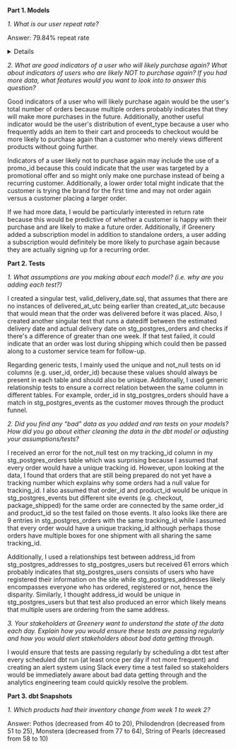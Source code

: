**Part 1. Models**

*1. What is our user repeat rate?* 

Answer: 79.84% repeat rate

<details>


```sql

with orders_cohort as (

    select user_id
    , count(distinct(order_id)) as user_orders
    from dev_db.dbt_kevinhannon95gmailcom.stg_postgres_orders
    group by 1
)

, users_bucket as (

    select
        user_id
        , (user_orders = 1)::int as has_one_purchase
        , (user_orders = 2)::int as has_two_purchases
        , (user_orders = 3)::int as has_three_purchases
        , (user_orders >= 2)::int as has_two_plus_purchases
    from orders_cohort
)

select
    sum(has_one_purchase) as one_purchase
    , sum(has_two_purchases) as two_purchases
    , sum(has_three_purchases) as three_purchases
    , sum(has_two_plus_purchases) as two_plus_purchases
    , count(distinct user_id) as num_users_w_purchase
    , div0(two_plus_purchases, num_users_w_purchase) as repeat_rate
from users_bucket

```

</details>

*2. What are good indicators of a user who will likely purchase again? What about indicators of users who are likely NOT to purchase again? If you had more data, what features would you want to look into to answer this question?*

Good indicators of a user who will likely purchase again would be the user's total number of orders because multiple orders probably indicates that they will make more purchases in the future. Additionally, another useful indicator would be the user's distribution of event_type because a user who frequently adds an item to their cart and proceeds to checkout would be more likely to purchase again than a customer who merely views different products without going further.

Indicators of a user likely not to purchase again may include the use of a promo_id because this could indicate that the user was targeted by a promotional offer and so might only make one purchase instead of being a recurring customer. Additionally, a lower order total might indicate that the customer is trying the brand for the first time and may not order again versus a customer placing a larger order. 

If we had more data, I would be particularly interested in return rate because this would be predictive of whether a customer is happy with their purchase and are likely to make a future order.  Additionally, if Greenery added a subscription model in addition to standalone orders, a user adding a subscription would definitely be more likely to purchase again because they are actually signing up for a recurring order.

**Part 2. Tests**

*1. What assumptions are you making about each model? (i.e. why are you adding each test?)*

I created a singular test, valid_delivery_date.sql, that assumes that there are no instances of delivered_at_utc being earlier than created_at_utc because that would mean that the order was delivered before it was placed. Also, I created another singular test that runs a datediff between the estimated delivery date and actual delivery date on stg_postgres_orders and checks if there's a difference of greater than one week. If that test failed, it could indicate that an order was lost during shipping which could then be passed along to a customer service team for follow-up.

Regarding generic tests, I mainly used the unique and not_null tests on id columns (e.g. user_id, order_id) because these values should always be present in each table and should also be unique. Additonally, I used generic relationship tests to ensure a correct relation between the same column in different tables. For example, order_id in stg_postgres_orders should have a match in stg_postgres_events as the customer moves through the product funnel.

*2. Did you find any “bad” data as you added and ran tests on your models? How did you go about either cleaning the data in the dbt model or adjusting your assumptions/tests?*

I received an error for the not_null test on my tracking_id column in my stg_postgres_orders table which was surprising because I assumed that every order would have a unique tracking id. However, upon looking at the data, I found that orders that are still being prepared do not yet have a tracking number which explains why some orders had a null value for tracking_id. I also assumed that order_id and product_id would be unique in stg_postgres_events but different site events (e.g. checkout, package_shipped) for the same order are connected by the same order_id and product_id so the test failed on those events. It also looks like there are 9 entries in stg_postgres_orders with the same tracking_id while I assumed that every order would have a unique tracking_id although perhaps those orders have multiple boxes for one shipment with all sharing the same tracking_id.

Additionally, I used a relationships test between address_id from stg_postgres_addresses to stg_postgres_users but received 61 errors which probably indicates that stg_postgres_users consists of users who have registered their information on the site while stg_postgres_addresses likely encompasses everyone who has ordered, registered or not, hence the disparity.  Similarly, I thought address_id would be unique in stg_postgres_users but that test also produced an error which likely means that multiple users are ordering from the same address.

*3. Your stakeholders at Greenery want to understand the state of the data each day. Explain how you would ensure these tests are passing regularly and how you would alert stakeholders about bad data getting through.*

I would ensure that tests are passing regularly by scheduling a dbt test after every scheduled dbt run (at least once per day if not more frequent) and creating an alert system using Slack every time a test failed so stakeholders would be immediately aware about bad data getting through and the analytics engineering team could quickly resolve the problem.

**Part 3. dbt Snapshots**

*1. Which products had their inventory change from week 1 to week 2?*

Answer: Pothos (decreased from 40 to 20), Philodendron (decreased from 51 to 25), Monstera (decreased from 77 to 64), String of Pearls (decreased from 58 to 10)